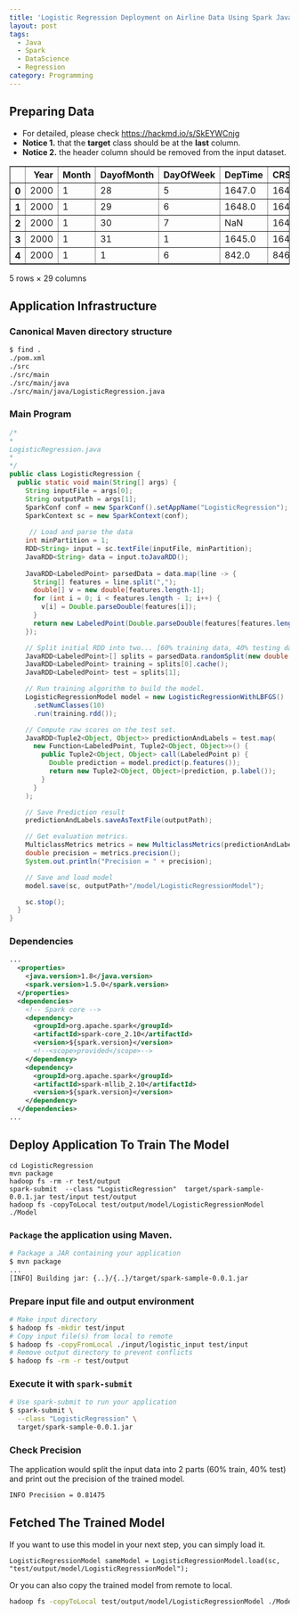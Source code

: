 ```yaml
---
title: 'Logistic Regression Deployment on Airline Data Using Spark Java'
layout: post
tags:
  - Java
  - Spark
  - DataScience
  - Regression
category: Programming
---
```


## Preparing Data 
- For detailed, please check https://hackmd.io/s/SkEYWCnjg
- **Notice 1.** that the **target** class should be at the **last** column.
- **Notice 2.** the header column should be removed from the input dataset.
<div>
<table border="1" class="dataframe">
  <thead>
    <tr style="text-align: right;">
      <th></th>
      <th>Year</th>
      <th>Month</th>
      <th>DayofMonth</th>
      <th>DayOfWeek</th>
      <th>DepTime</th>
      <th>CRSDepTime</th>
      <th>ArrTime</th>
      <th>CRSArrTime</th>
      <th>UniqueCarrier</th>
      <th>FlightNum</th>
      <th>...</th>
      <th>TaxiIn</th>
      <th>TaxiOut</th>
      <th>Cancelled</th>
      <th>CancellationCode</th>
      <th>Diverted</th>
      <th>CarrierDelay</th>
      <th>WeatherDelay</th>
      <th>NASDelay</th>
      <th>SecurityDelay</th>
      <th>LateAircraftDelay</th>
    </tr>
  </thead>
  <tbody>
    <tr>
      <th>0</th>
      <td>2000</td>
      <td>1</td>
      <td>28</td>
      <td>5</td>
      <td>1647.0</td>
      <td>1647</td>
      <td>1906.0</td>
      <td>1859</td>
      <td>HP</td>
      <td>154</td>
      <td>...</td>
      <td>15</td>
      <td>11</td>
      <td>0</td>
      <td>NaN</td>
      <td>0</td>
      <td>NaN</td>
      <td>NaN</td>
      <td>NaN</td>
      <td>NaN</td>
      <td>NaN</td>
    </tr>
    <tr>
      <th>1</th>
      <td>2000</td>
      <td>1</td>
      <td>29</td>
      <td>6</td>
      <td>1648.0</td>
      <td>1647</td>
      <td>1939.0</td>
      <td>1859</td>
      <td>HP</td>
      <td>154</td>
      <td>...</td>
      <td>5</td>
      <td>47</td>
      <td>0</td>
      <td>NaN</td>
      <td>0</td>
      <td>NaN</td>
      <td>NaN</td>
      <td>NaN</td>
      <td>NaN</td>
      <td>NaN</td>
    </tr>
    <tr>
      <th>2</th>
      <td>2000</td>
      <td>1</td>
      <td>30</td>
      <td>7</td>
      <td>NaN</td>
      <td>1647</td>
      <td>NaN</td>
      <td>1859</td>
      <td>HP</td>
      <td>154</td>
      <td>...</td>
      <td>0</td>
      <td>0</td>
      <td>1</td>
      <td>NaN</td>
      <td>0</td>
      <td>NaN</td>
      <td>NaN</td>
      <td>NaN</td>
      <td>NaN</td>
      <td>NaN</td>
    </tr>
    <tr>
      <th>3</th>
      <td>2000</td>
      <td>1</td>
      <td>31</td>
      <td>1</td>
      <td>1645.0</td>
      <td>1647</td>
      <td>1852.0</td>
      <td>1859</td>
      <td>HP</td>
      <td>154</td>
      <td>...</td>
      <td>7</td>
      <td>14</td>
      <td>0</td>
      <td>NaN</td>
      <td>0</td>
      <td>NaN</td>
      <td>NaN</td>
      <td>NaN</td>
      <td>NaN</td>
      <td>NaN</td>
    </tr>
    <tr>
      <th>4</th>
      <td>2000</td>
      <td>1</td>
      <td>1</td>
      <td>6</td>
      <td>842.0</td>
      <td>846</td>
      <td>1057.0</td>
      <td>1101</td>
      <td>HP</td>
      <td>609</td>
      <td>...</td>
      <td>3</td>
      <td>8</td>
      <td>0</td>
      <td>NaN</td>
      <td>0</td>
      <td>NaN</td>
      <td>NaN</td>
      <td>NaN</td>
      <td>NaN</td>
      <td>NaN</td>
    </tr>
  </tbody>
</table>
<p>5 rows × 29 columns</p>
</div>

<!--more-->

## Application Infrastructure

### Canonical Maven directory structure
```sh
$ find .
./pom.xml
./src
./src/main
./src/main/java
./src/main/java/LogisticRegression.java
```

### Main Program
```java
/*
*
LogisticRegression.java
*
*/
public class LogisticRegression {
  public static void main(String[] args) {
    String inputFile = args[0];
    String outputPath = args[1];
    SparkConf conf = new SparkConf().setAppName("LogisticRegression");
    SparkContext sc = new SparkContext(conf);
    
     // Load and parse the data
    int minPartition = 1;
    RDD<String> input = sc.textFile(inputFile, minPartition);
    JavaRDD<String> data = input.toJavaRDD(); 
        
    JavaRDD<LabeledPoint> parsedData = data.map(line -> {
      String[] features = line.split(",");
      double[] v = new double[features.length-1];
      for (int i = 0; i < features.length - 1; i++) {
        v[i] = Double.parseDouble(features[i]);
      }
      return new LabeledPoint(Double.parseDouble(features[features.length-1]), Vectors.dense(v));
    });

    // Split initial RDD into two... [60% training data, 40% testing data].
    JavaRDD<LabeledPoint>[] splits = parsedData.randomSplit(new double[] {0.6, 0.4}, 11L);
    JavaRDD<LabeledPoint> training = splits[0].cache();
    JavaRDD<LabeledPoint> test = splits[1];

    // Run training algorithm to build the model.
    LogisticRegressionModel model = new LogisticRegressionWithLBFGS()
      .setNumClasses(10)
      .run(training.rdd());

    // Compute raw scores on the test set.
    JavaRDD<Tuple2<Object, Object>> predictionAndLabels = test.map(
      new Function<LabeledPoint, Tuple2<Object, Object>>() {
        public Tuple2<Object, Object> call(LabeledPoint p) {
          Double prediction = model.predict(p.features());
          return new Tuple2<Object, Object>(prediction, p.label());
        }
      }
    );

    // Save Prediction result
    predictionAndLabels.saveAsTextFile(outputPath);

    // Get evaluation metrics.
    MulticlassMetrics metrics = new MulticlassMetrics(predictionAndLabels.rdd());
    double precision = metrics.precision();
    System.out.println("Precision = " + precision);

    // Save and load model
    model.save(sc, outputPath+"/model/LogisticRegressionModel");

    sc.stop();
  }
}
```

### Dependencies
```xml
...
  <properties>
    <java.version>1.8</java.version>
    <spark.version>1.5.0</spark.version>
  </properties>
  <dependencies>
    <!-- Spark core -->
    <dependency>
      <groupId>org.apache.spark</groupId>
      <artifactId>spark-core_2.10</artifactId>
      <version>${spark.version}</version>
      <!--<scope>provided</scope>-->
    </dependency>
    <dependency>
      <groupId>org.apache.spark</groupId>
      <artifactId>spark-mllib_2.10</artifactId>
      <version>${spark.version}</version>
    </dependency>
  </dependencies>
...
```

## Deploy Application To Train The Model
```shell
cd LogisticRegression
mvn package
hadoop fs -rm -r test/output
spark-submit  --class "LogisticRegression"  target/spark-sample-0.0.1.jar test/input test/output
hadoop fs -copyToLocal test/output/model/LogisticRegressionModel ./Model
```


### `Package` the application using Maven.
```sh
# Package a JAR containing your application
$ mvn package
...
[INFO] Building jar: {..}/{..}/target/spark-sample-0.0.1.jar
```
### Prepare input file and output environment
```sh
# Make input directory
$ hadoop fs -mkdir test/input
# Copy input file(s) from local to remote
$ hadoop fs -copyFromLocal ./input/logistic_input test/input
# Remove output directory to prevent conflicts 
$ hadoop fs -rm -r test/output
```

### Execute it with `spark-submit`
```sh
# Use spark-submit to run your application
$ spark-submit \
  --class "LogisticRegression" \
  target/spark-sample-0.0.1.jar
```

### Check Precision
The application would split the input data into 2 parts (60% train, 40% test) and print out the precision of the trained model.
```sh
INFO Precision = 0.81475
```

## Fetched The Trained Model

If you want to use this model in your next step, you can simply load it.
```
LogisticRegressionModel sameModel = LogisticRegressionModel.load(sc, "test/output/model/LogisticRegressionModel");
```

Or you can also copy the trained model from remote to local.
```sh
hadoop fs -copyToLocal test/output/model/LogisticRegressionModel ./Model
```